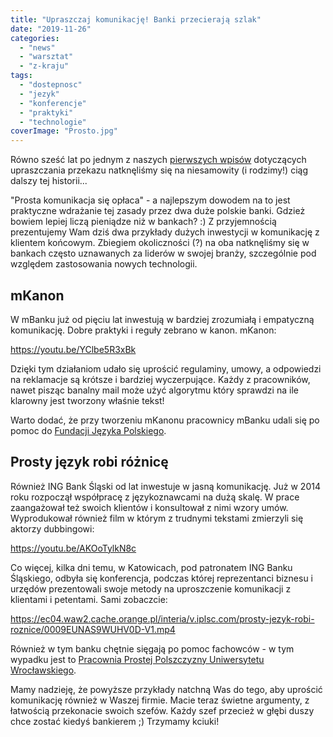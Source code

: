 ```yaml
---
title: "Upraszczaj komunikację! Banki przecierają szlak"
date: "2019-11-26"
categories: 
  - "news"
  - "warsztat"
  - "z-kraju"
tags: 
  - "dostepnosc"
  - "jezyk"
  - "konferencje"
  - "praktyki"
  - "technologie"
coverImage: "Prosto.jpg"
---
```


Równo sześć lat po jednym z naszych [pierwszych wpisów](http://techwriter.pl/prostota-glupcze/) dotyczących upraszczania przekazu natknęliśmy się na niesamowity (i rodzimy!) ciąg dalszy tej historii...

"Prosta komunikacja się opłaca" - a najlepszym dowodem na to jest praktyczne wdrażanie tej zasady przez dwa duże polskie banki. Gdzież bowiem lepiej liczą pieniądze niż w bankach? :) Z przyjemnością prezentujemy Wam dziś dwa przykłady dużych inwestycji w komunikację z klientem końcowym. Zbiegiem okoliczności (?) na oba natknęliśmy się w bankach często uznawanych za liderów w swojej branży, szczególnie pod względem zastosowania nowych technologii.

## mKanon

W mBanku już od pięciu lat inwestują w bardziej zrozumiałą i empatyczną komunikację. Dobre praktyki i reguły zebrano w kanon. mKanon:

https://youtu.be/YClbe5R3xBk

Dzięki tym działaniom udało się uprościć regulaminy, umowy, a odpowiedzi na reklamacje są krótsze i bardziej wyczerpujące. Każdy z pracowników, nawet pisząc banalny mail może użyć algorytmu który sprawdzi na ile klarowny jest tworzony właśnie tekst!

Warto dodać, że przy tworzeniu mKanonu pracownicy mBanku udali się po pomoc do [Fundacji Języka Polskiego](http://fundacjajezykapolskiego.pl).

## Prosty język robi różnicę

Również ING Bank Śląski od lat inwestuje w jasną komunikację. Już w 2014 roku rozpoczął współpracę z językoznawcami na dużą skalę. W prace zaangażował też swoich klientów i konsultował z nimi wzory umów. Wyprodukował również film w którym z trudnymi tekstami zmierzyli się aktorzy dubbingowi:

https://youtu.be/AKOoTylkN8c

Co więcej, kilka dni temu, w Katowicach, pod patronatem ING Banku Śląskiego, odbyła się konferencja, podczas której reprezentanci biznesu i urzędów prezentowali swoje metody na uproszczenie komunikacji z klientami i petentami. Sami zobaczcie:

https://ec04.waw2.cache.orange.pl/interia/v.iplsc.com/prosty-jezyk-robi-roznice/0009EUNAS9WUHV0D-V1.mp4

Również w tym banku chętnie sięgają po pomoc fachowców - w tym wypadku jest to [Pracownia Prostej Polszczyzny Uniwersytetu Wrocławskiego](http://ppp.uni.wroc.pl/).

Mamy nadzieję, że powyższe przykłady natchną Was do tego, aby uprościć komunikację również w Waszej firmie. Macie teraz świetne argumenty, z łatwością przekonacie swoich szefów. Każdy szef przecież w głębi duszy chce zostać kiedyś bankierem ;) Trzymamy kciuki!
